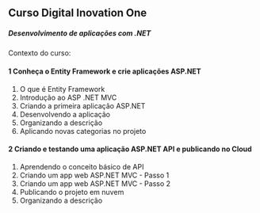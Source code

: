 ## Curso Digital Inovation One


##### Desenvolvimento de aplicações com .NET

Contexto do curso:

#### 1 Conheça o Entity Framework e crie aplicações ASP.NET

1.  O que é Entity Framework
2.  Introdução ao ASP .NET MVC
3.  Criando a primeira aplicação ASP.NET
4.  Desenvolvendo a aplicação
5.  Organizando a descrição
6.  Aplicando novas categorias no projeto



#### 2 Criando e testando uma aplicação ASP.NET API e publicando no Cloud

1.  Aprendendo o conceito básico de API
2.  Criando um app web ASP.NET MVC - Passo 1
3.  Criando um app web ASP.NET MVC - Passo 2
4.  Publicando o projeto em nuvem
5.  Organizando a descrição
